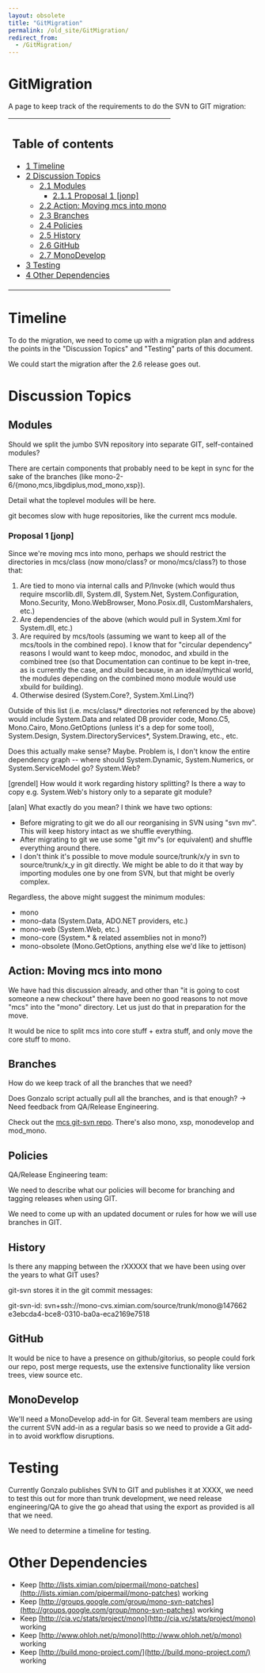 ```yaml
---
layout: obsolete
title: "GitMigration"
permalink: /old_site/GitMigration/
redirect_from:
  - /GitMigration/
---
```


GitMigration
============

A page to keep track of the requirements to do the SVN to GIT migration:

<table>
<col width="100%" />
<tbody>
<tr class="odd">
<td align="left"><h2>Table of contents</h2>
<ul>
<li><a href="#Timeline">1 Timeline</a></li>
<li><a href="#Discussion_Topics">2 Discussion Topics</a>
<ul>
<li><a href="#Modules">2.1 Modules</a>
<ul>
<li><a href="#Proposal_1_.5Bjonp.5D">2.1.1 Proposal 1 [jonp]</a></li>
</ul></li>
<li><a href="#Action:_Moving_mcs_into_mono">2.2 Action: Moving mcs into mono</a></li>
<li><a href="#Branches">2.3 Branches</a></li>
<li><a href="#Policies">2.4 Policies</a></li>
<li><a href="#History">2.5 History</a></li>
<li><a href="#GitHub">2.6 GitHub</a></li>
<li><a href="#MonoDevelop">2.7 MonoDevelop</a></li>
</ul></li>
<li><a href="#Testing">3 Testing</a></li>
<li><a href="#Other_Dependencies">4 Other Dependencies</a></li>
</ul></td>
</tr>
</tbody>
</table>

Timeline
========

To do the migration, we need to come up with a migration plan and address the points in the "Discussion Topics" and "Testing" parts of this document.

We could start the migration after the 2.6 release goes out.

Discussion Topics
=================

Modules
-------

Should we split the jumbo SVN repository into separate GIT, self-contained modules?

There are certain components that probably need to be kept in sync for the sake of the branches (like mono-2-6/{mono,mcs,libgdiplus,mod\_mono,xsp}).

Detail what the toplevel modules will be here.

git becomes slow with huge repositories, like the current mcs module.

### Proposal 1 [jonp]

Since we're moving mcs into mono, perhaps we should restrict the directories in mcs/class (now mono/class? or mono/mcs/class?) to those that:

1.  Are tied to mono via internal calls and P/Invoke (which would thus require mscorlib.dll, System.dll, System.Net, System.Configuration, Mono.Security, Mono.WebBrowser, Mono.Posix.dll, CustomMarshalers, etc.)
2.  Are dependencies of the above (which would pull in System.Xml for System.dll, etc.)
3.  Are required by mcs/tools (assuming we want to keep all of the mcs/tools in the combined repo). I know that for "circular dependency" reasons I would want to keep mdoc, monodoc, and xbuild in the combined tree (so that Documentation can continue to be kept in-tree, as is currently the case, and xbuild because, in an ideal/mythical world, the modules depending on the combined mono module would use xbuild for building).
4.  Otherwise desired (System.Core?, System.Xml.Linq?)

Outside of this list (i.e. mcs/class/\* directories not referenced by the above) would include System.Data and related DB provider code, Mono.C5, Mono.Cairo, Mono.GetOptions (unless it's a dep for some tool), System.Design, System.DirectoryServices\*, System.Drawing, etc., etc.

Does this actually make sense? Maybe. Problem is, I don't know the entire dependency graph -- where should System.Dynamic, System.Numerics, or System.ServiceModel go? System.Web?

[grendel] How would it work regarding history splitting? Is there a way to copy e.g. System.Web's history only to a separate git module?

[alan] What exactly do you mean? I think we have two options:

-   Before migrating to git we do all our reorganising in SVN using "svn mv". This will keep history intact as we shuffle everything.
-   After migrating to git we use some "git mv"s (or equivalent) and shuffle everything around there.
-   I don't think it's possible to move module source/trunk/x/y in svn to source/trunk/x\_y in git directly. We might be able to do it that way by importing modules one by one from SVN, but that might be overly complex.

Regardless, the above might suggest the minimum modules:

-   mono
-   mono-data (System.Data, ADO.NET providers, etc.)
-   mono-web (System.Web, etc.)
-   mono-core (System.\* & related assemblies not in mono?)
-   mono-obsolete (Mono.GetOptions, anything else we'd like to jettison)

Action: Moving mcs into mono
----------------------------

We have had this discussion already, and other than "it is going to cost someone a new checkout" there have been no good reasons to not move "mcs" into the "mono" directory. Let us just do that in preparation for the move.

It would be nice to split mcs into core stuff + extra stuff, and only move the core stuff to mono.

Branches
--------

How do we keep track of all the branches that we need?

Does Gonzalo script actually pull all the branches, and is that enough? -\> Need feedback from QA/Release Engineering.

Check out the [mcs git-svn repo](http://repo.or.cz/w/mcs.git). There's also mono, xsp, monodevelop and mod\_mono.

Policies
--------

QA/Release Engineering team:

We need to describe what our policies will become for branching and tagging releases when using GIT.

We need to come up with an updated document or rules for how we will use branches in GIT.

History
-------

Is there any mapping between the rXXXXX that we have been using over the years to what GIT uses?

git-svn stores it in the git commit messages:

git-svn-id: svn+ssh://mono-cvs.ximian.com/source/trunk/mono@147662 e3ebcda4-bce8-0310-ba0a-eca2169e7518

GitHub
------

It would be nice to have a presence on github/gitorius, so people could fork our repo, post merge requests, use the extensive functionality like version trees, view source etc.

MonoDevelop
-----------

We'll need a MonoDevelop add-in for Git. Several team members are using the current SVN add-in as a regular basis so we need to provide a Git add-in to avoid workflow disruptions.

Testing
=======

Currently Gonzalo publishes SVN to GIT and publishes it at XXXX, we need to test this out for more than trunk development, we need release engineering/QA to give the go ahead that using the export as provided is all that we need.

We need to determine a timeline for testing.

Other Dependencies
==================

-   Keep [http://lists.ximian.com/pipermail/mono-patches](http://lists.ximian.com/pipermail/mono-patches) working
-   Keep [http://groups.google.com/group/mono-svn-patches](http://groups.google.com/group/mono-svn-patches) working
-   Keep [http://cia.vc/stats/project/mono](http://cia.vc/stats/project/mono) working
-   Keep [http://www.ohloh.net/p/mono](http://www.ohloh.net/p/mono) working
-   Keep [http://build.mono-project.com/](http://build.mono-project.com/) working



